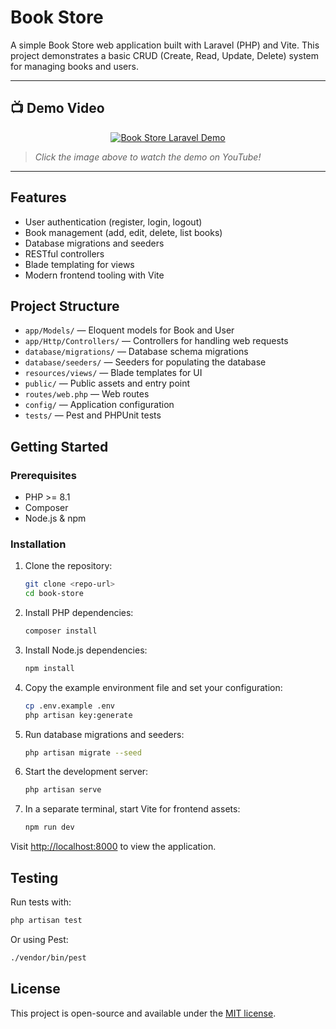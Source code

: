 # Book Store

A simple Book Store web application built with Laravel (PHP) and Vite. This project demonstrates a basic CRUD (Create, Read, Update, Delete) system for managing books and users.

---

## 📺 Demo Video

<div align="center">
  
[![Book Store Laravel Demo](https://github.com/noobdevsam/book-store-laravel-project/blob/master/resources/Screenshot2025-05-22.png)](https://youtu.be/MxATPW3Ew_E?feature=shared)

</div>

> _Click the image above to watch the demo on YouTube!_


---

## Features
- User authentication (register, login, logout)
- Book management (add, edit, delete, list books)
- Database migrations and seeders
- RESTful controllers
- Blade templating for views
- Modern frontend tooling with Vite

## Project Structure
- `app/Models/` — Eloquent models for Book and User
- `app/Http/Controllers/` — Controllers for handling web requests
- `database/migrations/` — Database schema migrations
- `database/seeders/` — Seeders for populating the database
- `resources/views/` — Blade templates for UI
- `public/` — Public assets and entry point
- `routes/web.php` — Web routes
- `config/` — Application configuration
- `tests/` — Pest and PHPUnit tests

## Getting Started

### Prerequisites
- PHP >= 8.1
- Composer
- Node.js & npm

### Installation
1. Clone the repository:
   ```sh
   git clone <repo-url>
   cd book-store
   ```
2. Install PHP dependencies:
   ```sh
   composer install
   ```
3. Install Node.js dependencies:
   ```sh
   npm install
   ```
4. Copy the example environment file and set your configuration:
   ```sh
   cp .env.example .env
   php artisan key:generate
   ```
5. Run database migrations and seeders:
   ```sh
   php artisan migrate --seed
   ```
6. Start the development server:
   ```sh
   php artisan serve
   ```
7. In a separate terminal, start Vite for frontend assets:
   ```sh
   npm run dev
   ```

Visit [http://localhost:8000](http://localhost:8000) to view the application.

## Testing
Run tests with:
```sh
php artisan test
```
Or using Pest:
```sh
./vendor/bin/pest
```

## License
This project is open-source and available under the [MIT license](LICENSE).
